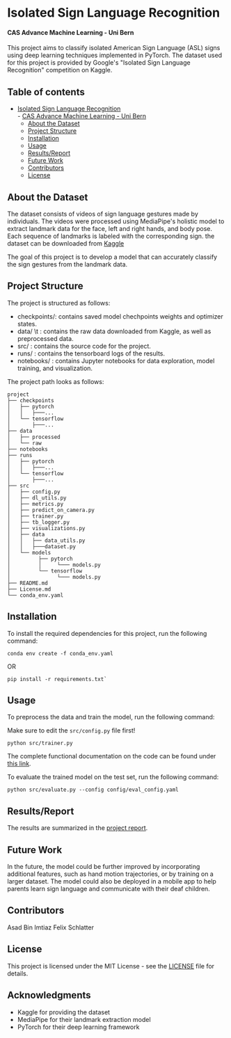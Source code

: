 # Isolated Sign Language Recognition
#### CAS Advance Machine Learning - Uni Bern

This project aims to classify isolated American Sign Language (ASL) signs using deep learning techniques implemented in PyTorch. The dataset used for this project is provided by Google's "Isolated Sign Language Recognition" competition on Kaggle.

## Table of contents
- [Isolated Sign Language Recognition](#isolated-sign-language-recognition)                
      - [CAS Advance Machine Learning - Uni Bern](#cas-advance-machine-learning---uni-bern)
  * [About the Dataset](#about-the-dataset)                                                
  * [Project Structure](#project-structure)                                                
  * [Installation](#installation)                                                          
  * [Usage](#usage)                                                                        
  * [Results/Report](#resultsreport)                                                       
  * [Future Work](#future-work)                                                            
  * [Contributors](#contributors)                                                          
  * [License](#license)      

## About the Dataset
The dataset consists of videos of sign language gestures made by individuals. The videos were processed using MediaPipe's holistic model to extract landmark data for the face, left and right hands, and body pose. Each sequence of landmarks is labeled with the corresponding sign.
the dataset can be downloaded from [Kaggle](https://www.kaggle.com/competitions/asl-signs/data)

The goal of this project is to develop a model that can accurately classify the sign gestures from the landmark data.

## Project Structure
The project is structured as follows:

* checkpoints/: contains saved model chechpoints weights and optimizer states.
* data/ \t : contains the raw data downloaded from Kaggle, as well as preprocessed data.
* src/        : contains the source code for the project.
* runs/       : contains the tensorboard logs of the results.
* notebooks/  : contains Jupyter notebooks for data exploration, model training, and visualization.

The project path looks as follows:
```
project
├── checkpoints
│   ├── pytorch
│   │   ├───...
│   └── tensorflow
│       ├───...
├── data
│   ├── processed
│   └── raw
├── notebooks
├── runs
│   ├── pytorch
│   │   ├───...
│   └── tensorflow
│       ├───...
├── src
│   ├── config.py
│   ├── dl_utils.py
│   ├── metrics.py
│   ├── predict_on_camera.py
│   ├── trainer.py
│   ├── tb_logger.py
│   ├── visualizations.py
│   ├── data
│   │   ├── data_utils.py
│   │   ├───dataset.py
│   └── models
│         ├── pytorch
│         │     └─── models.py
│         └── tensorflow
│               └─── models.py
├── README.md
├── License.md
└── conda_env.yaml
```


## Installation
To install the required dependencies for this project, run the following command:

```
conda env create -f conda_env.yaml
```
OR
```
pip install -r requirements.txt`
```

## Usage
To preprocess the data and train the model, run the following command:

Make sure to edit the `src/config.py` file first! 

`python src/trainer.py`


The complete functional documentation on the code can be found under [this link](https://github.com/schlafel/CAS-AML-FINAL-PROJECT/raw/working/docs/build/latex/americansignlanguagerecognition.pdf). 


To evaluate the trained model on the test set, run the following command:

`python src/evaluate.py --config config/eval_config.yaml`

## Results/Report
The results are summarized in the [project report](https://github.com/schlafel/CAS-AML-FINAL-PROJECT/raw/working/docs/Project_Report.pdf). 

## Future Work
In the future, the model could be further improved by incorporating additional features, such as hand motion trajectories, or by training on a larger dataset. The model could also be deployed in a mobile app to help parents learn sign language and communicate with their deaf children.

## Contributors
Asad Bin Imtiaz
Felix Schlatter

## License
This project is licensed under the MIT License - see the [LICENSE](https://github.com/schlafel/CAS-AML-FINAL-PROJECT/blob/working/LICENCE.md) file for details.

## Acknowledgments
- Kaggle for providing the dataset
- MediaPipe for their landmark extraction model
- PyTorch for their deep learning framework
